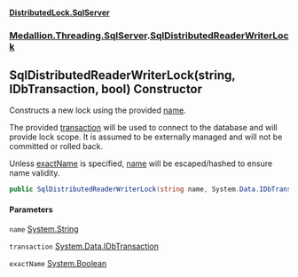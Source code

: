 #### [DistributedLock.SqlServer](README.md 'README')
### [Medallion.Threading.SqlServer](Medallion.Threading.SqlServer.md 'Medallion.Threading.SqlServer').[SqlDistributedReaderWriterLock](SqlDistributedReaderWriterLock.md 'Medallion.Threading.SqlServer.SqlDistributedReaderWriterLock')

## SqlDistributedReaderWriterLock(string, IDbTransaction, bool) Constructor

Constructs a new lock using the provided [name](SqlDistributedReaderWriterLock..ctor.V/fj2Yk0d/CnC3hDs1y3Cg.md#Medallion.Threading.SqlServer.SqlDistributedReaderWriterLock.SqlDistributedReaderWriterLock(string,System.Data.IDbTransaction,bool).name 'Medallion.Threading.SqlServer.SqlDistributedReaderWriterLock.SqlDistributedReaderWriterLock(string, System.Data.IDbTransaction, bool).name').

The provided [transaction](SqlDistributedReaderWriterLock..ctor.V/fj2Yk0d/CnC3hDs1y3Cg.md#Medallion.Threading.SqlServer.SqlDistributedReaderWriterLock.SqlDistributedReaderWriterLock(string,System.Data.IDbTransaction,bool).transaction 'Medallion.Threading.SqlServer.SqlDistributedReaderWriterLock.SqlDistributedReaderWriterLock(string, System.Data.IDbTransaction, bool).transaction') will be used to connect to the database and will provide lock scope. It is assumed to be externally managed and
will not be committed or rolled back.

Unless [exactName](SqlDistributedReaderWriterLock..ctor.V/fj2Yk0d/CnC3hDs1y3Cg.md#Medallion.Threading.SqlServer.SqlDistributedReaderWriterLock.SqlDistributedReaderWriterLock(string,System.Data.IDbTransaction,bool).exactName 'Medallion.Threading.SqlServer.SqlDistributedReaderWriterLock.SqlDistributedReaderWriterLock(string, System.Data.IDbTransaction, bool).exactName') is specified, [name](SqlDistributedReaderWriterLock..ctor.V/fj2Yk0d/CnC3hDs1y3Cg.md#Medallion.Threading.SqlServer.SqlDistributedReaderWriterLock.SqlDistributedReaderWriterLock(string,System.Data.IDbTransaction,bool).name 'Medallion.Threading.SqlServer.SqlDistributedReaderWriterLock.SqlDistributedReaderWriterLock(string, System.Data.IDbTransaction, bool).name') will be escaped/hashed to ensure name validity.

```csharp
public SqlDistributedReaderWriterLock(string name, System.Data.IDbTransaction transaction, bool exactName=false);
```
#### Parameters

<a name='Medallion.Threading.SqlServer.SqlDistributedReaderWriterLock.SqlDistributedReaderWriterLock(string,System.Data.IDbTransaction,bool).name'></a>

`name` [System.String](https://docs.microsoft.com/en-us/dotnet/api/System.String 'System.String')

<a name='Medallion.Threading.SqlServer.SqlDistributedReaderWriterLock.SqlDistributedReaderWriterLock(string,System.Data.IDbTransaction,bool).transaction'></a>

`transaction` [System.Data.IDbTransaction](https://docs.microsoft.com/en-us/dotnet/api/System.Data.IDbTransaction 'System.Data.IDbTransaction')

<a name='Medallion.Threading.SqlServer.SqlDistributedReaderWriterLock.SqlDistributedReaderWriterLock(string,System.Data.IDbTransaction,bool).exactName'></a>

`exactName` [System.Boolean](https://docs.microsoft.com/en-us/dotnet/api/System.Boolean 'System.Boolean')
